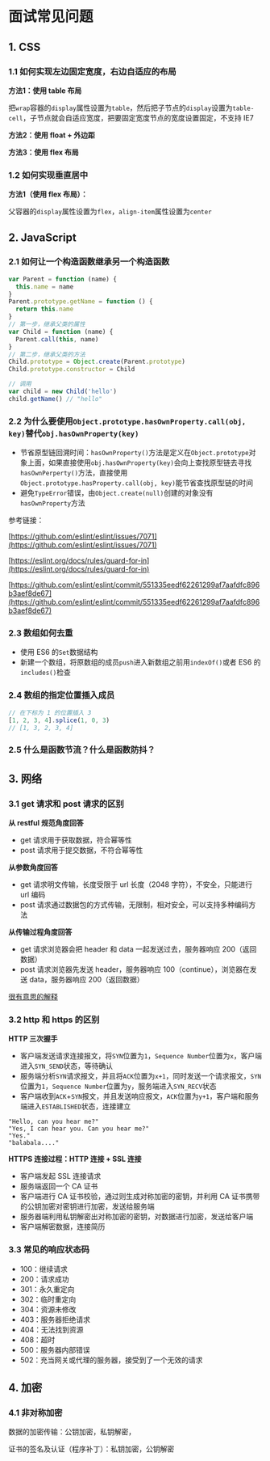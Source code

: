# 面试常见问题

## 1. CSS

### 1.1 如何实现左边固定宽度，右边自适应的布局

**方法1：使用 table 布局**

把`wrap`容器的`display`属性设置为`table`，然后把子节点的`display`设置为`table-cell`，子节点就会自适应宽度，把要固定宽度节点的宽度设置固定，不支持 IE7

**方法2：使用 float + 外边距**

**方法3：使用 flex 布局**

### 1.2 如何实现垂直居中

**方法1（使用 flex 布局）：**

父容器的`display`属性设置为`flex`，`align-item`属性设置为`center`

## 2. JavaScript

### 2.1 如何让一个构造函数继承另一个构造函数

```javascript
var Parent = function (name) {
  this.name = name
}
Parent.prototype.getName = function () {
  return this.name
}
// 第一步，继承父类的属性
var Child = function (name) {
  Parent.call(this, name)
}
// 第二步，继承父类的方法
Child.prototype = Object.create(Parent.prototype)
Child.prototype.constructor = Child

// 调用
var child = new Child('hello')
child.getName() // "hello"
```

### 2.2 为什么要使用`Object.prototype.hasOwnProperty.call(obj, key)`替代`obj.hasOwnProperty(key)`

* 节省原型链回溯时间：`hasOwnProperty()`方法是定义在`Object.prototype`对象上面，如果直接使用`obj.hasOwnProperty(key)`会向上查找原型链去寻找`hasOwnPerperty()`方法，直接使用`Object.prototype.hasProperty.call(obj, key)`能节省查找原型链的时间
* 避免`TypeError`错误，由`Object.create(null)`创建的对象没有`hasOwnProperty`方法

参考链接：

[https://github.com/eslint/eslint/issues/7071](https://github.com/eslint/eslint/issues/7071)

[https://eslint.org/docs/rules/guard-for-in](https://eslint.org/docs/rules/guard-for-in)

[https://github.com/eslint/eslint/commit/551335eedf62261299af7aafdfc896b3aef8de67](https://github.com/eslint/eslint/commit/551335eedf62261299af7aafdfc896b3aef8de67)
### 2.3 数组如何去重

* 使用 ES6 的`Set`数据结构
* 新建一个数组，将原数组的成员`push`进入新数组之前用`indexOf()`或者 ES6 的`includes()`检查

### 2.4 数组的指定位置插入成员

```javascript
// 在下标为 1 的位置插入 3
[1, 2, 3, 4].splice(1, 0, 3)
// [1, 3, 2, 3, 4]
```

### 2.5 什么是函数节流？什么是函数防抖？

## 3. 网络

### 3.1 get 请求和 post 请求的区别

**从 restful 规范角度回答**

* get 请求用于获取数据，符合幂等性
* post 请求用于提交数据，不符合幂等性

**从参数角度回答**

* get 请求明文传输，长度受限于 url 长度（2048 字符），不安全，只能进行 url 编码
* post 请求通过数据包的方式传输，无限制，相对安全，可以支持多种编码方法

**从传输过程角度回答**

* get 请求浏览器会把 header 和 data 一起发送过去，服务器响应 200（返回数据）
* post 请求浏览器先发送 header，服务器响应 100（continue），浏览器在发送 data，服务器响应 200（返回数据）



[很有意思的解释](https://www.cnblogs.com/logsharing/p/8448446.html)

### 3.2 http 和 https 的区别

**HTTP 三次握手**

* 客户端发送请求连接报文，将`SYN`位置为`1`，`Sequence Number`位置为`x`，客户端进入`SYN_SEND`状态，等待确认
* 服务端分析`SYN`请求报文，并且将`ACK`位置为`x+1`，同时发送一个请求报文，`SYN`位置为`1`，`Sequence Number`位置为`y`，服务端进入`SYN_RECV`状态
* 客户端收到`ACK`+`SYN`报文，并且发送响应报文，`ACK`位置为`y+1`，客户端和服务端进入`ESTABLISHED`状态，连接建立

```
"Hello, can you hear me?"
"Yes, I can hear you. Can you hear me?"
"Yes."
"balabala...."
```

**HTTPS 连接过程：HTTP 连接 + SSL 连接**

* 客户端发起 SSL 连接请求
* 服务端返回一个 CA 证书
* 客户端进行 CA 证书校验，通过则生成对称加密的密钥，并利用 CA 证书携带的公钥加密对密钥进行加密，发送给服务端
* 服务器端利用私钥解密出对称加密的密钥，对数据进行加密，发送给客户端
* 客户端解密数据，连接简历

### 3.3 常见的响应状态码

* 100：继续请求
* 200：请求成功
* 301：永久重定向
* 302：临时重定向
* 304：资源未修改
* 403：服务器拒绝请求
* 404：无法找到资源
* 408：超时
* 500：服务器内部错误
* 502：充当网关或代理的服务器，接受到了一个无效的请求

## 4. 加密

### 4.1 非对称加密

数据的加密传输：公钥加密，私钥解密，

证书的签名及认证（程序补丁）：私钥加密，公钥解密